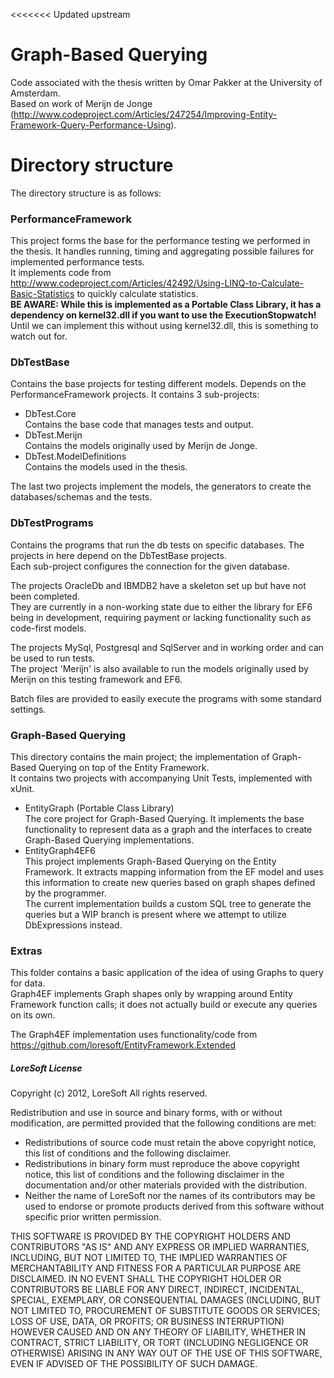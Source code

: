 <<<<<<< Updated upstream
# Graph-Based Querying

Code associated with the thesis written by Omar Pakker at the University of Amsterdam.  
Based on work of Merijn de Jonge (http://www.codeproject.com/Articles/247254/Improving-Entity-Framework-Query-Performance-Using).  


# Directory structure
The directory structure is as follows:  

### PerformanceFramework
This project forms the base for the performance testing we performed in the thesis. It handles running, timing and aggregating possible failures for implemented performance tests.  
It implements code from http://www.codeproject.com/Articles/42492/Using-LINQ-to-Calculate-Basic-Statistics to quickly calculate statistics.  
**BE AWARE: While this is implemented as a Portable Class Library, it has a dependency on kernel32.dll if you want to use the ExecutionStopwatch!** Until we can implement this without using kernel32.dll, this is something to watch out for.  

### DbTestBase
Contains the base projects for testing different models. Depends on the PerformanceFramework projects. It contains 3 sub-projects:  
- DbTest.Core  
  Contains the base code that manages tests and output.  
- DbTest.Merijn  
  Contains the models originally used by Merijn de Jonge.  
- DbTest.ModelDefinitions  
  Contains the models used in the thesis.  

The last two projects implement the models, the generators to create the databases/schemas and the tests.  

### DbTestPrograms
Contains the programs that run the db tests on specific databases. The projects in here depend on the DbTestBase projects.  
Each sub-project configures the connection for the given database.  

The projects OracleDb and IBMDB2 have a skeleton set up but have not been completed.  
They are currently in a non-working state due to either the library for EF6 being in development, requiring payment or lacking functionality such as code-first models.  

The projects MySql, Postgresql and SqlServer and in working order and can be used to run tests.  
The project 'Merijn' is also available to run the models originally used by Merijn on this testing framework and EF6.  

Batch files are provided to easily execute the programs with some standard settings.  

### Graph-Based Querying
This directory contains the main project; the implementation of Graph-Based Querying on top of the Entity Framework.  
It contains two projects with accompanying Unit Tests, implemented with xUnit.  
- EntityGraph (Portable Class Library)  
  The core project for Graph-Based Querying. It implements the base functionality to represent data as a graph and the interfaces to create Graph-Based Querying implementations.
- EntityGraph4EF6  
  This project implements Graph-Based Querying on the Entity Framework. It extracts mapping information from the EF model and uses this information to create new queries based on graph shapes defined by the programmer.  
  The current implementation builds a custom SQL tree to generate the queries but a WIP branch is present where we attempt to utilize DbExpressions instead.  

### Extras
This folder contains a basic application of the idea of using Graphs to query for data.  
Graph4EF implements Graph shapes only by wrapping around Entity Framework function calls; it does not actually build or execute any queries on its own.  

The Graph4EF implementation uses functionality/code from https://github.com/loresoft/EntityFramework.Extended  

##### LoreSoft License
Copyright (c) 2012, LoreSoft All rights reserved.

Redistribution and use in source and binary forms, with or without modification, are permitted provided that the following conditions are met:
- Redistributions of source code must retain the above copyright notice, this list of conditions and the following disclaimer.
- Redistributions in binary form must reproduce the above copyright notice, this list of conditions and the following disclaimer in the documentation and/or other materials provided with the distribution.
- Neither the name of LoreSoft nor the names of its contributors may be used to endorse or promote products derived from this software without specific prior written permission.

THIS SOFTWARE IS PROVIDED BY THE COPYRIGHT HOLDERS AND CONTRIBUTORS "AS IS" AND ANY EXPRESS OR IMPLIED WARRANTIES, INCLUDING, BUT NOT LIMITED TO, THE IMPLIED WARRANTIES OF MERCHANTABILITY AND FITNESS FOR A PARTICULAR PURPOSE ARE DISCLAIMED. IN NO EVENT SHALL THE COPYRIGHT HOLDER OR CONTRIBUTORS BE LIABLE FOR ANY DIRECT, INDIRECT, INCIDENTAL, SPECIAL, EXEMPLARY, OR CONSEQUENTIAL DAMAGES (INCLUDING, BUT NOT LIMITED TO, PROCUREMENT OF SUBSTITUTE GOODS OR SERVICES; LOSS OF USE, DATA, OR PROFITS; OR BUSINESS INTERRUPTION) HOWEVER CAUSED AND ON ANY THEORY OF LIABILITY, WHETHER IN CONTRACT, STRICT LIABILITY, OR TORT (INCLUDING NEGLIGENCE OR OTHERWISE) ARISING IN ANY WAY OUT OF THE USE OF THIS SOFTWARE, EVEN IF ADVISED OF THE POSSIBILITY OF SUCH DAMAGE.  
